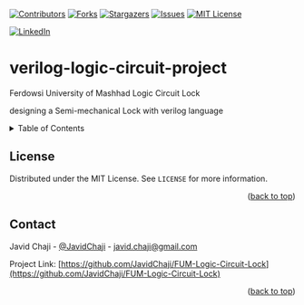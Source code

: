 <!-- Improved compatibility of back to top link: See: https://github.com/othneildrew/Best-README-Template/pull/73 -->
<a name="readme-top"></a>
<!--
*** Thanks for checking out the Best-README-Template. If you have a suggestion
*** that would make this better, please fork the repo and create a pull request
*** or simply open an issue with the tag "enhancement".
*** Don't forget to give the project a star!
*** Thanks again! Now go create something AMAZING! :D
-->


<!-- PROJECT SHIELDS -->
<!--
*** I'm using markdown "reference style" links for readability.
*** Reference links are enclosed in brackets [ ] instead of parentheses ( ).
*** See the bottom of this document for the declaration of the reference variables
*** for contributors-url, forks-url, etc. This is an optional, concise syntax you may use.
*** https://www.markdownguide.org/basic-syntax/#reference-style-links
-->
[![Contributors][contributors-shield]][contributors-url]
[![Forks][forks-shield]][forks-url]
[![Stargazers][stars-shield]][stars-url]
[![Issues][issues-shield]][issues-url]
[![MIT License][license-shield]][license-url]


[![LinkedIn][linkedin-shield]][javid-linkedin-url]


# verilog-logic-circuit-project

Ferdowsi University of Mashhad Logic Circuit Lock

designing a Semi-mechanical Lock with verilog language 


<!-- TABLE OF CONTENTS -->
<details>
  <summary>Table of Contents</summary>
  <ol>
    <li>
      <a href="#about-the-project">About The Project</a>
      <ul>
        <li><a href="#built-with">Built With</a></li>
      </ul>
    </li>
    <li>
      <a href="#getting-started">Getting Started</a>
      <ul>
        <li><a href="#prerequisites">Prerequisites</a></li>
        <li><a href="#installation">Installation</a></li>
      </ul>
    </li>
    <li><a href="#usage">Usage</a></li>
    <li><a href="#roadmap">Roadmap</a></li>
    <li><a href="#contributing">Contributing</a></li>
    <li><a href="#license">License</a></li>
    <li><a href="#contact">Contact</a></li>
    <li><a href="#acknowledgments">Acknowledgments</a></li>
  </ol>
</details>




<!-- LICENSE -->
## License

Distributed under the MIT License. See `LICENSE` for more information.

<p align="right">(<a href="#readme-top">back to top</a>)</p>




<!-- CONTACT -->
## Contact

Javid Chaji - [@JavidChaji](https://x.com/JavidChaji) - javid.chaji@gmail.com

Project Link: [https://github.com/JavidChaji/FUM-Logic-Circuit-Lock](https://github.com/JavidChaji/FUM-Logic-Circuit-Lock)

<p align="right">(<a href="#readme-top">back to top</a>)</p>



<!-- MARKDOWN LINKS & IMAGES -->
<!-- https://www.markdownguide.org/basic-syntax/#reference-style-links -->
<!-- https://ileriayo.github.io/markdown-badges/ -->

<!-- Contributors -->
[contributors-shield]: https://img.shields.io/github/contributors/javidchaji/FUM-Logic-Circuit-Lock.svg?style=for-the-badge

[contributors-url]: https://github.com/javidchaji/FUM-Logic-Circuit-Lock/graphs/contributors

<!-- Forks -->
[forks-shield]: https://img.shields.io/github/forks/javidchaji/FUM-Logic-Circuit-Lock.svg?style=for-the-badge

[forks-url]: https://github.com/javidchaji/FUM-Logic-Circuit-Lock/network/members


<!-- Stars -->
[stars-shield]: https://img.shields.io/github/stars/javidchaji/FUM-Logic-Circuit-Lock.svg?style=for-the-badge

[stars-url]: https://github.com/javidchaji/FUM-Logic-Circuit-Lock/stargazers


<!-- Issues -->
[issues-shield]: https://img.shields.io/github/issues/javidchaji/FUM-Logic-Circuit-Lock.svg?style=for-the-badge

[issues-url]: https://github.com/javidchaji/FUM-Logic-Circuit-Lock/issues


<!-- License -->
[license-shield]: https://img.shields.io/github/license/javidchaji/FUM-Logic-Circuit-Lock.svg?style=for-the-badge

[license-url]: https://github.com/javidchaji/FUM-Logic-Circuit-Lock/blob/master/LICENSE


<!-- Linkedin -->
[linkedin-shield]: https://img.shields.io/badge/linkedin-%230077B5.svg?style=for-the-badge&logo=linkedin&logoColor=white

[javid-linkedin-url]: https://linkedin.com/in/javidchaji
